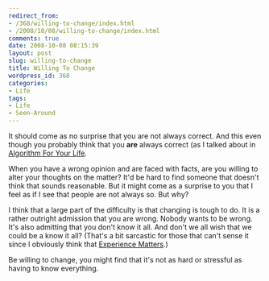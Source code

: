 ```yaml
---
redirect_from:
- /368/willing-to-change/index.html
- /2008/10/08/willing-to-change/index.html
comments: true
date: 2008-10-08 08:15:39
layout: post
slug: willing-to-change
title: Willing To Change
wordpress_id: 368
categories:
- Life
tags:
- Life
- Seen-Around
---
```


It should come as no surprise that you are not always correct.  And this even though you probably think that you **are** always correct (as I talked about in [Algorithm For Your Life](http://www.goingthewongway.com/2007/02/01/algorithm-for-your-life/).

When you have a wrong opinion and are faced with facts, are you willing to alter your thoughts on the matter?  It'd be hard to find someone that doesn't think that sounds reasonable.  But it might come as a surprise to you that I feel as if I see that people are not always so.  But why?

I think that a large part of the difficulty is that changing is tough to do.  It is a rather outright admission that you are wrong.  Nobody wants to be wrong.  It's also admitting that you don't know it all.  And don't we all wish that we could be a know it all?  (That's a bit sarcastic for those that can't sense it since I obviously think that [Experience Matters](http://www.goingthewongway.com/2008/10/01/experience-matters/).)

Be willing to change, you might find that it's not as hard or stressful as having to know everything.
